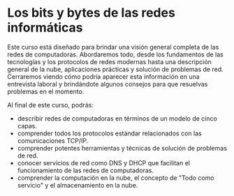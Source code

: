 # Los bits y bytes de las redes informáticas

Este curso está diseñado para brindar una visión general completa de las redes de computadoras. Abordaremos  todo, desde los fundamentos de las tecnologías y los protocolos de redes modernas hasta una descripción general de la nube, aplicaciones prácticas y solución de problemas de red. Cerraremos viendo cómo podría aparecer esta información en una entrevista laboral y brindándote algunos consejos para que resuelvas problemas en el momento.
 
Al final de este curso, podrás:
- describir redes de computadoras en términos de un modelo de cinco capas.
- comprender todos los protocolos estándar relacionados con las comunicaciones TCP/IP.
- comprender potentes herramientas y técnicas de solución de problemas de red.
- conocer servicios de red como DNS y DHCP que facilitan el funcionamiento de las redes de computadoras.
- comprender la computación en la nube, el concepto de "Todo como servicio" y el almacenamiento en la nube.